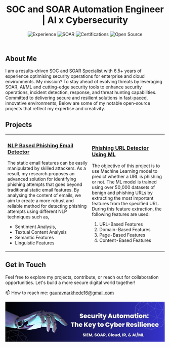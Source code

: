 <body>
  <header>
    <h1>SOC and SOAR Automation Engineer | AI x Cybersecurity</h1>
    <div class="badges">
      <img src="https://img.shields.io/badge/Experience-6.5%2B%20Years-orange" alt="Experience">
      <img src="https://img.shields.io/badge/SOAR-XSOAR%20%7C%20Sentinel%20%7C%20XSIAM-success" alt="SOAR">
      <img src="https://img.shields.io/badge/Certifications-GCIH%20%7C%20AZ900%20%7C%20ESCA-blue" alt="Certifications">
      <img src="https://img.shields.io/badge/Open%20Source-Contributor-informational" alt="Open Source">
    </div>
  </header>


## About Me
I am a results-driven SOC and SOAR Specialist with 6.5+ years of experience optimising security operations for enterprise and cloud environments. My mission? To stay ahead of evolving threats by leveraging SOAR, AI/ML and cutting-edge security tools to enhance security operations, incident detection, response, and threat hunting capabilities. Committed to delivering secure and resilient solutions in fast-paced, innovative environments, 
Below are some of my notable open-source projects that reflect my expertise and creativity.


## Projects

<table>
<tr><td>

### [NLP Based Phishing Email Detector](https://github.com/GauravCyberAI/Phishing-Emails-Detection-Using-Natural-Language-Processing-NLP-Techniques)
The static email features can be easily manipulated by skilled attackers. As a result, my research proposes an advanced solution for identifying phishing attempts that goes beyond traditional static email features. By analysing the content of emails, we aim to create a more robust and reliable method for detecting phishing attempts using different NLP techniques such as,
- Sentiment Analysis, 
- Textual Content Analysis
- Semantic Features
- Linguistic Features 

</td><td>

### [Phishing URL Detector Using ML](https://github.com/GauravCyberAI/Phishing-URL-Detection-Using-Machine-Learning)
The objective of this project is to use Machine Learning model to predict whether a URL is phishing or not. The ML model is trained using over 50,000 datasets of benign and phishing URLs by extracting the most important features from the specified URL. 
During this feature extraction, the following features are used: 
1. URL-Based Features
2. Domain-Based Features 
3. Page-Based Features
4. Content-Based Features

</td></tr>
</table>


## Get in Touch
Feel free to explore my projects, contribute, or reach out for collaboration opportunities. Let's build a more secure digital world together!

📫 How to reach me: [gauravnarkhede16@gmail.com](mailto:gauravnarkhede16@gmail.com)

<div align="center">
<img src="https://github.com/GauravCyberAI/GauravCyberAI/blob/main/SecurityAutomation.png" width=512>
</div>


